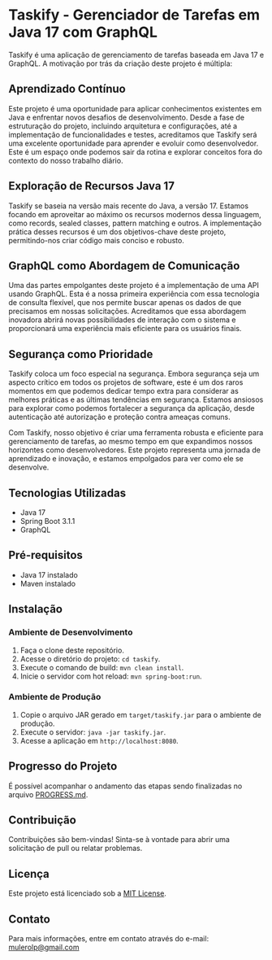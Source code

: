 # Taskify - Gerenciador de Tarefas em Java 17 com GraphQL

Taskify é uma aplicação de gerenciamento de tarefas baseada em Java 17 e GraphQL. A motivação por trás da criação deste
projeto é múltipla:

## Aprendizado Contínuo

Este projeto é uma oportunidade para aplicar conhecimentos existentes em Java e enfrentar novos desafios de
desenvolvimento. Desde a fase de estruturação do projeto, incluindo arquitetura e configurações, até a implementação de
funcionalidades e testes, acreditamos que Taskify será uma excelente oportunidade para aprender e evoluir como
desenvolvedor. Este é um espaço onde podemos sair da rotina e explorar conceitos fora do contexto do nosso trabalho
diário.

## Exploração de Recursos Java 17

Taskify se baseia na versão mais recente do Java, a versão 17. Estamos focando em aproveitar ao máximo os recursos
modernos dessa linguagem, como records, sealed classes, pattern matching e outros. A implementação prática desses
recursos é um dos objetivos-chave deste projeto, permitindo-nos criar código mais conciso e robusto.

## GraphQL como Abordagem de Comunicação

Uma das partes empolgantes deste projeto é a implementação de uma API usando GraphQL. Esta é a nossa primeira
experiência com essa tecnologia de consulta flexível, que nos permite buscar apenas os dados de que precisamos em nossas
solicitações. Acreditamos que essa abordagem inovadora abrirá novas possibilidades de interação com o sistema e
proporcionará uma experiência mais eficiente para os usuários finais.

## Segurança como Prioridade

Taskify coloca um foco especial na segurança. Embora segurança seja um aspecto crítico em todos os projetos de software,
este é um dos raros momentos em que podemos dedicar tempo extra para considerar as melhores práticas e as últimas
tendências em segurança. Estamos ansiosos para explorar como podemos fortalecer a segurança da aplicação, desde
autenticação até autorização e proteção contra ameaças comuns.

Com Taskify, nosso objetivo é criar uma ferramenta robusta e eficiente para gerenciamento de tarefas, ao mesmo tempo em
que expandimos nossos horizontes como desenvolvedores. Este projeto representa uma jornada de aprendizado e inovação, e
estamos empolgados para ver como ele se desenvolve.

## Tecnologias Utilizadas

- Java 17
- Spring Boot 3.1.1
- GraphQL

## Pré-requisitos

- Java 17 instalado
- Maven instalado

## Instalação

### Ambiente de Desenvolvimento

1. Faça o clone deste repositório.
2. Acesse o diretório do projeto: `cd taskify`.
3. Execute o comando de build: `mvn clean install`.
4. Inicie o servidor com hot reload: `mvn spring-boot:run`.

### Ambiente de Produção

1. Copie o arquivo JAR gerado em `target/taskify.jar` para o ambiente de produção.
2. Execute o servidor: `java -jar taskify.jar`.
3. Acesse a aplicação em `http://localhost:8080`.

## Progresso do Projeto

É possível acompanhar o andamento das etapas sendo finalizadas no arquivo [PROGRESS.md](PROGRESS.md).

## Contribuição

Contribuições são bem-vindas! Sinta-se à vontade para abrir uma solicitação de pull ou relatar problemas.

## Licença

Este projeto está licenciado sob a [MIT License](LICENSE).

## Contato

Para mais informações, entre em contato através do e-mail: mulerolp@gmail.com